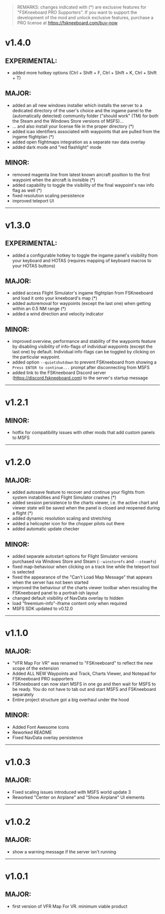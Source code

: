 > REMARKS: changes indicated with (*) are exclusive features for "FSKneeboard PRO Supporters". If you want to support the development of the mod and unlock exclusive features, purchase a PRO license at https://fskneeboard.com/buy-now

# v1.4.0

## EXPERIMENTAL:

- added more hotkey options (Ctrl + Shift + F, Ctrl + Shift + K, Ctrl + Shift + T)

## MAJOR:

- added an all new windows installer which installs the server to a dedicated directory of the user's choice and the ingame panel to the (automatically detected) community folder ("should work" (TM) for both the Steam and the Windows Store versions of MSFS)...
- ... and also install your license file in the proper directory (*)
- added icao identifiers associated with waypoints that are pulled from the ingame flightplan (*)
- added open flightmaps integration as a separate nav data overlay
- added dark mode and "red flashlight" mode

## MINOR:

- removed magenta line from latest known aircraft position to the first waypoint when the aircraft is invisible (*)
- added capability to toggle the visibility of the final waypoint's nav info flag as well (*)
- fixed resolution scaling persistence
- improved teleport UI

---

# v1.3.0

## EXPERIMENTAL:

- added a configurable hotkey to toggle the ingame panel's visibility from your keyboard and HOTAS (requires mapping of keyboard macros to your HOTAS buttons)

## MAJOR:

- added access Flight Simulator's ingame flightplan from FSKneeboard and load it onto your kneeboard's map (*)
- added autoremoval for waypoints (except the last one) when getting within an 0.5 NM range (*)
- added a wind direction and velocity indicator

## MINOR:

- improved overview, performance and stability of the waypoints feature by disabling visibility of info-flags of individual waypoints (except the last one) by default. Individual info-flags can be toggled by clicking on the particular waypoint.
- added option `--quietshutdown` to prevent FSKneeboard from showing a `Press ENTER to continue...` prompt after disconnecting from MSFS
- added link to the FSKneeboard Discord server (https://discord.fskneeboard.com) to the server's startup message

---

# v1.2.1

## MINOR:

- hotfix for compatibility issues with other mods that add custom panels to MSFS

---

# v1.2.0

## MAJOR:

- added autosave feature to recover and continue your flights from system instabilities and Flight Simulator crashes (*)
- added session persistence to the charts viewer, i.e. the active chart and viewer state will be saved when the panel is closed and reopened during a flight (*)
- added dynamic resolution scaling and stretching
- added a helicopter icon for the chopper pilots out there
- added automatic update checker 

## MINOR:

- added separate autostart options for Flight Simulator versions purchased via Windows Store and Steam (`--winstorefs` and `--steamfs`)
- fixed map-behaviour when clicking on a track line while the teleport tool is selected
- fixed the appearance of the "Can't Load Map Message" that appears when the server has not been started
- improved the behaviour of the charts viewer toolbar when rescaling the FSKneeboard panel to a portrait-ish layout
- changed default visibility of NavData overlay to hidden
- load "freemium-info"-iframe content only when required
- MSFS SDK updated to v0.12.0

---

# v1.1.0

## MAJOR:

- "VFR Map For VR" was renamed to "FSKneeboard" to reflect the new scope of the extension
- Added ALL NEW Waypoints and Track, Charts Viewer, and Notepad for FSKneeboard PRO supporters
- FSKneeboard can now start MSFS in one go and then wait for MSFS to be ready. You do not have to tab out and start MSFS and FSKneeboard separately
- Entire project structure got a big overhaul under the hood

## MINOR:

- Added Font Awesome icons
- Reworked README
- Fixed NavData overlay persistence

---

# v1.0.3

## MAJOR:

- Fixed scaling issues introduced with MSFS world update 3
- Reworked "Center on Airplane" and "Show Airplane" UI elements

---

# v1.0.2

## MAJOR:

- show a warning message if the server isn't running

---

# v1.0.1

## MAJOR:

- first version of VFR Map For VR. minimum viable product